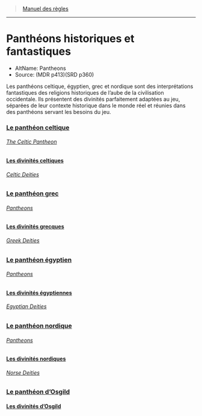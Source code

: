 ﻿>  [Manuel des règles](index.md)

---


# Panthéons historiques et fantastiques

- AltName: Pantheons
- Source: (MDR p413)(SRD p360)

Les panthéons celtique, égyptien, grec et nordique sont des interprétations fantastiques des religions historiques de l’aube de la civilisation occidentale. Ils présentent des divinités parfaitement adaptées au jeu, séparées de leur contexte historique dans le monde réel et réunies dans des panthéons servant les besoins du jeu.



### [Le panthéon celtique](hd_pantheons_le_pantheon_celtique.md)

###### _[The Celtic Pantheon](hd_pantheons_le_pantheon_celtique.md)_



#### [Les divinités celtiques](hd_pantheons_les_divinites_celtiques.md)

###### _[Celtic Deities](hd_pantheons_les_divinites_celtiques.md)_



### [Le panthéon grec](hd_pantheons_le_pantheon_grec.md)

###### _[Pantheons](hd_pantheons_le_pantheon_grec.md)_



#### [Les divinités grecques](hd_pantheons_les_divinites_grecques.md)

###### _[Greek Deities](hd_pantheons_les_divinites_grecques.md)_



### [Le panthéon égyptien](hd_pantheons_le_pantheon_egyptien.md)

###### _[Pantheons ](hd_pantheons_le_pantheon_egyptien.md)_



#### [Les divinités égyptiennes](hd_pantheons_les_divinites_egyptiennes.md)

###### _[Egyptian Deities](hd_pantheons_les_divinites_egyptiennes.md)_



### [Le panthéon nordique](hd_pantheons_le_pantheon_nordique.md)

###### _[Pantheons ](hd_pantheons_le_pantheon_nordique.md)_



#### [Les divinités nordiques](hd_pantheons_les_divinites_nordiques.md)

###### _[Norse Deities](hd_pantheons_les_divinites_nordiques.md)_



### [Le panthéon d’Osgild](hd_pantheons_le_pantheon_d_osgild.md)



#### [Les divinités d’Osgild](hd_pantheons_les_divinites_d_osgild.md)

